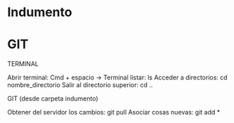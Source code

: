 # Indumento






# GIT

TERMINAL

Abrir terminal: Cmd + espacio -> Terminal
listar: ls
Acceder a directorios: cd nombre_directorio
Salir al directorio superior: cd ..

GIT (desde carpeta indumento)

Obtener del servidor los cambios: git pull
Asociar cosas nuevas: git add \*

